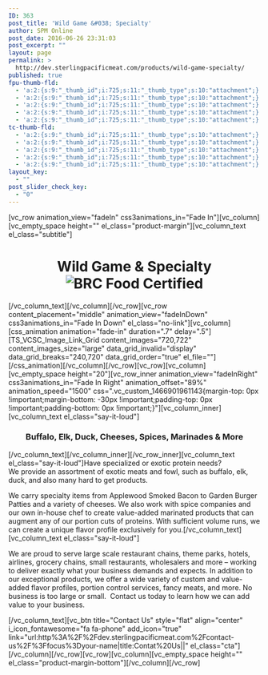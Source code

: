 ```yaml
---
ID: 363
post_title: 'Wild Game &#038; Specialty'
author: SPM Online
post_date: 2016-06-26 23:31:03
post_excerpt: ""
layout: page
permalink: >
  http://dev.sterlingpacificmeat.com/products/wild-game-specialty/
published: true
fpu-thumb-fld:
  - 'a:2:{s:9:"_thumb_id";i:725;s:11:"_thumb_type";s:10:"attachment";}'
  - 'a:2:{s:9:"_thumb_id";i:725;s:11:"_thumb_type";s:10:"attachment";}'
  - 'a:2:{s:9:"_thumb_id";i:725;s:11:"_thumb_type";s:10:"attachment";}'
  - 'a:2:{s:9:"_thumb_id";i:725;s:11:"_thumb_type";s:10:"attachment";}'
  - 'a:2:{s:9:"_thumb_id";i:725;s:11:"_thumb_type";s:10:"attachment";}'
tc-thumb-fld:
  - 'a:2:{s:9:"_thumb_id";i:725;s:11:"_thumb_type";s:10:"attachment";}'
  - 'a:2:{s:9:"_thumb_id";i:725;s:11:"_thumb_type";s:10:"attachment";}'
  - 'a:2:{s:9:"_thumb_id";i:725;s:11:"_thumb_type";s:10:"attachment";}'
  - 'a:2:{s:9:"_thumb_id";i:725;s:11:"_thumb_type";s:10:"attachment";}'
  - 'a:2:{s:9:"_thumb_id";i:725;s:11:"_thumb_type";s:10:"attachment";}'
layout_key:
  - ""
post_slider_check_key:
  - "0"
---
```

[vc_row animation_view="fadeIn" css3animations_in="Fade In"][vc_column][vc_empty_space height="" el_class="product-margin"][vc_column_text el_class="subtitle"]
<h1 class="page-title" style="text-align: center;">Wild Game &amp; Specialty<img class="brc" src="http://dev.sterlingpacificmeat.com/wp-content/uploads/2016/10/brc-logo-44x66.png" alt="BRC Food Certified" /></h1>
[/vc_column_text][/vc_column][/vc_row][vc_row content_placement="middle" animation_view="fadeInDown" css3animations_in="Fade In Down" el_class="no-link"][vc_column][css_animation animation="fade-in" duration=".7" delay=".5"][TS_VCSC_Image_Link_Grid content_images="720,722" content_images_size="large" data_grid_invalid="display" data_grid_breaks="240,720" data_grid_order="true" el_file=""][/css_animation][/vc_column][/vc_row][vc_row][vc_column][vc_empty_space height="20"][vc_row_inner animation_view="fadeInRight" css3animations_in="Fade In Right" animation_offset="89%" animation_speed="1500" css=".vc_custom_1466901961143{margin-top: 0px !important;margin-bottom: -30px !important;padding-top: 0px !important;padding-bottom: 0px !important;}"][vc_column_inner][vc_column_text el_class="say-it-loud"]
<h3 style="text-align: center;">Buffalo, Elk, Duck, Cheeses, Spices, Marinades &amp; More</h3>
[/vc_column_text][/vc_column_inner][/vc_row_inner][vc_column_text el_class="say-it-loud"]Have specialized or exotic protein needs? We provide an assortment of exotic meats and fowl, such as buffalo, elk, duck, and also many hard to get products.

We carry specialty items from Applewood Smoked Bacon to Garden Burger Patties and a variety of cheeses. We also work with spice companies and our own in-house chef to create value-added marinated products that can augment any of our portion cuts of proteins. With sufficient volume runs, we can create a unique flavor profile exclusively for you.[/vc_column_text][vc_column_text el_class="say-it-loud"]
<div class="vc_row wpb_row vc_row-fluid">
<div class="wpb_column vc_column_container vc_col-sm-12">
<div class="vc_column-inner ">
<div class="wpb_wrapper">
<div class="wpb_text_column wpb_content_element say-it-loud">
<div class="wpb_wrapper">
<div class="vc_row wpb_row vc_row-fluid">
<div class="wpb_column vc_column_container vc_col-sm-12">
<div class="vc_column-inner ">
<div class="wpb_wrapper">
<div class="wpb_text_column wpb_content_element say-it-loud">
<div class="wpb_wrapper">

We are proud to serve large scale restaurant chains, theme parks, hotels, airlines, grocery chains, small restaurants, wholesalers and more – working to deliver exactly what your business demands and expects. In addition to our exceptional products, we offer a wide variety of custom and value-added flavor profiles, portion control services, fancy meats, and more. No business is too large or small.  Contact us today to learn how we can add value to your business.

</div>
</div>
</div>
</div>
</div>
</div>
</div>
</div>
<div class="vc_btn3-container cta vc_btn3-center"></div>
</div>
</div>
</div>
</div>
[/vc_column_text][vc_btn title="Contact Us" style="flat" align="center" i_icon_fontawesome="fa fa-phone" add_icon="true" link="url:http%3A%2F%2Fdev.sterlingpacificmeat.com%2Fcontact-us%2F%3Ffocus%3Dyour-name|title:Contat%20Us||" el_class="cta"][/vc_column][/vc_row][vc_row][vc_column][vc_empty_space height="" el_class="product-margin-bottom"][/vc_column][/vc_row]